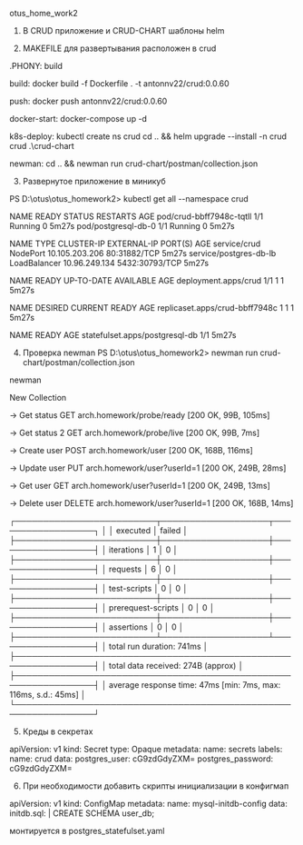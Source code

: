 otus_home_work2
1) В CRUD приложение и CRUD-CHART шаблоны helm

2) MAKEFILE для развертывания расположен в crud

.PHONY: build

build:
	docker build  -f Dockerfile . -t antonnv22/crud:0.0.60

push:
	docker push antonnv22/crud:0.0.60

docker-start:
	docker-compose up -d

k8s-deploy:
	kubectl create ns crud
	cd .. && helm upgrade --install -n crud crud .\crud-chart

newman:
	cd .. && newman run crud-chart/postman/collection.json

3) Развернутое приложение в миникуб

PS D:\otus\otus_homework2> kubectl get all --namespace crud

NAME                       READY   STATUS    RESTARTS   AGE
pod/crud-bbff7948c-tqtll   1/1     Running   0          5m27s
pod/postgresql-db-0        1/1     Running   0          5m27s

NAME                     TYPE           CLUSTER-IP       EXTERNAL-IP   PORT(S)          AGE
service/crud             NodePort       10.105.203.206   <none>        80:31882/TCP     5m27s
service/postgres-db-lb   LoadBalancer   10.96.249.134    <pending>     5432:30793/TCP   5m27s

NAME                   READY   UP-TO-DATE   AVAILABLE   AGE
deployment.apps/crud   1/1     1            1           5m27s

NAME                             DESIRED   CURRENT   READY   AGE
replicaset.apps/crud-bbff7948c   1         1         1       5m27s

NAME                             READY   AGE
statefulset.apps/postgresql-db   1/1     5m27s

4) Проверка newman 
PS D:\otus\otus_homework2> newman run crud-chart/postman/collection.json

newman

New Collection

→ Get status
  GET arch.homework/probe/ready [200 OK, 99B, 105ms]

→ Get status 2
  GET arch.homework/probe/live [200 OK, 99B, 7ms]

→ Create user
  POST arch.homework/user [200 OK, 168B, 116ms]

→ Update user
  PUT arch.homework/user?userId=1 [200 OK, 249B, 28ms]

→ Get user
  GET arch.homework/user?userId=1 [200 OK, 249B, 13ms]

→ Delete user
  DELETE arch.homework/user?userId=1 [200 OK, 168B, 14ms]

┌─────────────────────────┬───────────────────┬──────────────────┐
│                         │          executed │           failed │
├─────────────────────────┼───────────────────┼──────────────────┤
│              iterations │                 1 │                0 │
├─────────────────────────┼───────────────────┼──────────────────┤
│                requests │                 6 │                0 │
├─────────────────────────┼───────────────────┼──────────────────┤
│            test-scripts │                 0 │                0 │
├─────────────────────────┼───────────────────┼──────────────────┤
│      prerequest-scripts │                 0 │                0 │
├─────────────────────────┼───────────────────┼──────────────────┤
│              assertions │                 0 │                0 │
├─────────────────────────┴───────────────────┴──────────────────┤
│ total run duration: 741ms                                      │
├────────────────────────────────────────────────────────────────┤
│ total data received: 274B (approx)                             │
├────────────────────────────────────────────────────────────────┤
│ average response time: 47ms [min: 7ms, max: 116ms, s.d.: 45ms] │
└────────────────────────────────────────────────────────────────┘

5) Креды в секретах 

apiVersion: v1
kind: Secret
type: Opaque
metadata:
  name: secrets
  labels:
    name: crud
data:
  postgres_user: cG9zdGdyZXM=
  postgres_password: cG9zdGdyZXM=
  
6) При необходимости добавить скрипты инициализации в конфигмап

apiVersion: v1
kind: ConfigMap
metadata:
  name: mysql-initdb-config
data:
  initdb.sql: |
    CREATE SCHEMA user_db;

монтируется в postgres_statefulset.yaml
  

